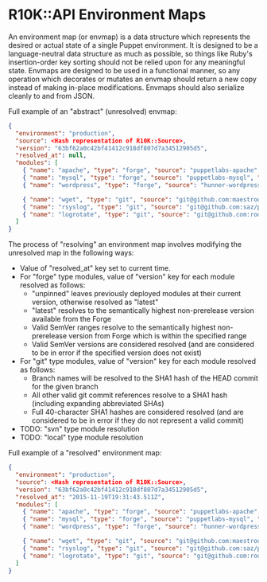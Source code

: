 # R10K::API Environment Maps

An environment map (or envmap) is a data structure which represents the desired or actual state of a single Puppet environment. It is designed to be a language-neutral data structure as much as possible, so things like Ruby's insertion-order key sorting should not be relied upon for any meaningful state. Envmaps are designed to be used in a functional manner, so any operation which decorates or mutates an envmap should return a new copy instead of making in-place modifications. Envmaps should also serialize cleanly to and from JSON.

Full example of an "abstract" (unresolved) envmap:

```json
{
  "environment": "production",
  "source": <Hash representation of R10K::Source>,
  "version": "63bf62a0c42bf41412c918df807d7a34512905d5",
  "resolved_at": null,
  "modules": [
    { "name": "apache", "type": "forge", "source": "puppetlabs-apache", "version": "unpinned" },
    { "name": "mysql", "type": "forge", "source": "puppetlabs-mysql", "version": "latest" },
    { "name": "wordpress", "type": "forge", "source": "hunner-wordpress", "version": "1.0.x" },

    { "name": "wget", "type": "git", "source": "git@github.com:maestrodev/puppet-wget.git", "version": "master" },
    { "name": "rsyslog", "type": "git", "source": "git@github.com:saz/puppet-rsyslog.git", "version": "v3.4.0" },
    { "name": "logrotate", "type": "git", "source": "git@github.com:rodjek/puppet-logrotate.git", "version": "e5464e8646b0877eb6cd2dd43c5117149bd35c14" }
  ]
}
```

The process of "resolving" an environment map involves modifying the unresolved map in the following ways:

* Value of "resolved\_at" key set to current time.
* For "forge" type modules, value of "version" key for each module resolved as follows:
  * "unpinned" leaves previously deployed modules at their current version, otherwise resolved as "latest"
  * "latest" resolves to the semantically highest non-prerelease version available from the Forge
  * Valid SemVer ranges resolve to the semantically highest non-prerelease version from Forge which is within the specified range
  * Valid SemVer versions are considered resolved (and are considered to be in error if the specified version does not exist)
* For "git" type modules, value of "version" key for each module resolved as follows:
  * Branch names will be resolved to the SHA1 hash of the HEAD commit for the given branch
  * All other valid git commit references resolve to a SHA1 hash (including expanding abbreviated SHAs)
  * Full 40-character SHA1 hashes are considered resolved (and are considered to be in error if they do not represent a valid commit)
* TODO: "svn" type module resolution
* TODO: "local" type module resolution

Full example of a "resolved" environment map:

```json
{
  "environment": "production",
  "source": <Hash representation of R10K::Source>,
  "version": "63bf62a0c42bf41412c918df807d7a34512905d5",
  "resolved_at": "2015-11-19T19:31:43.511Z",
  "modules": [
    { "name": "apache", "type": "forge", "source": "puppetlabs-apache", "version": "1.7.0" },
    { "name": "mysql", "type": "forge", "source": "puppetlabs-mysql", "version": "3.6.1" },
    { "name": "wordpress", "type": "forge", "source": "hunner-wordpress", "version": "1.0.0" },

    { "name": "wget", "type": "git", "source": "git@github.com:maestrodev/puppet-wget.git", "version": "743d24f80c77d2769af5af7306f2ab3af177ac84" },
    { "name": "rsyslog", "type": "git", "source": "git@github.com:saz/puppet-rsyslog.git", "version": "e6dddeec8b71cda20d3a682af7b973e3027f4f01" },
    { "name": "logrotate", "type": "git", "source": "git@github.com:rodjek/puppet-logrotate.git", "version": "e5464e8646b0877eb6cd2dd43c5117149bd35c14" }
  ]
}
```
